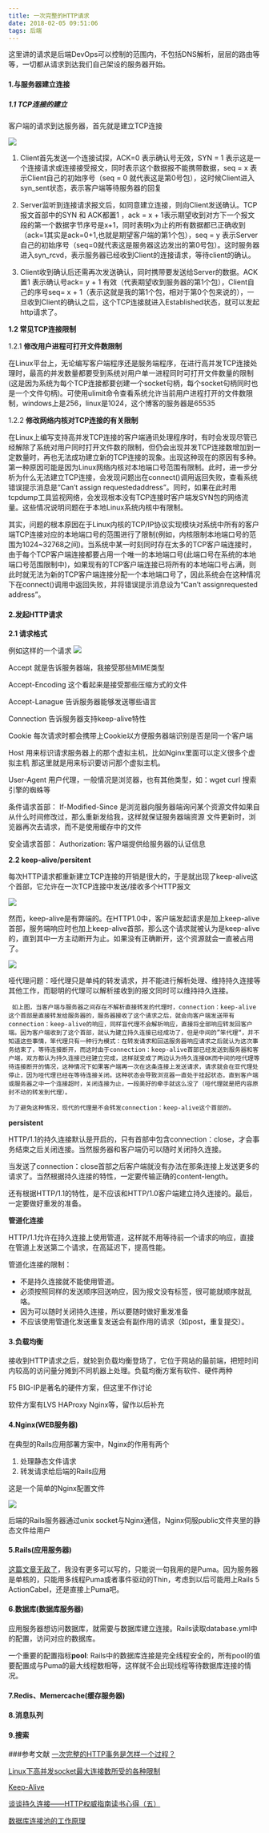 ```yaml
---
title: 一次完整的HTTP请求
date: 2018-02-05 09:51:06
tags: 后端
---
```


这里讲的请求是后端DevOps可以控制的范围内，不包括DNS解析，层层的路由等等，一切都从请求到达我们自己架设的服务器开始。

#### 1.与服务器建立连接
##### 1.1 TCP连接的建立
客户端的请求到达服务器，首先就是建立TCP连接

![](http://upload-images.jianshu.io/upload_images/4073552-575bd444f46a3a26.png?imageMogr2/auto-orient/strip%7CimageView2/2/w/1240)

1. Client首先发送一个连接试探，ACK=0 表示确认号无效，SYN = 1 表示这是一个连接请求或连接接受报文，同时表示这个数据报不能携带数据，seq = x 表示Client自己的初始序号（seq = 0 就代表这是第0号包），这时候Client进入syn_sent状态，表示客户端等待服务器的回复

2. Server监听到连接请求报文后，如同意建立连接，则向Client发送确认。TCP报文首部中的SYN 和 ACK都置1 ，ack = x + 1表示期望收到对方下一个报文段的第一个数据字节序号是x+1，同时表明x为止的所有数据都已正确收到（ack=1其实是ack=0+1,也就是期望客户端的第1个包），seq = y 表示Server 自己的初始序号（seq=0就代表这是服务器这边发出的第0号包）。这时服务器进入syn_rcvd，表示服务器已经收到Client的连接请求，等待client的确认。

3. Client收到确认后还需再次发送确认，同时携带要发送给Server的数据。ACK 置1 表示确认号ack= y + 1 有效（代表期望收到服务器的第1个包），Client自己的序号seq= x + 1（表示这就是我的第1个包，相对于第0个包来说的），一旦收到Client的确认之后，这个TCP连接就进入Established状态，就可以发起http请求了。


**1.2 常见TCP连接限制**

1.2.1 **修改用户进程可打开文件数限制**

在Linux平台上，无论编写客户端程序还是服务端程序，在进行高并发TCP连接处理时，最高的并发数量都要受到系统对用户单一进程同时可打开文件数量的限制(这是因为系统为每个TCP连接都要创建一个socket句柄，每个socket句柄同时也是一个文件句柄)。可使用ulimit命令查看系统允许当前用户进程打开的文件数限制，windows上是256，linux是1024，这个博客的服务器是65535

1.2.2 **修改网络内核对TCP连接的有关限制**

在Linux上编写支持高并发TCP连接的客户端通讯处理程序时，有时会发现尽管已经解除了系统对用户同时打开文件数的限制，但仍会出现并发TCP连接数增加到一定数量时，再也无法成功建立新的TCP连接的现象。出现这种现在的原因有多种。
第一种原因可能是因为Linux网络内核对本地端口号范围有限制。此时，进一步分析为什么无法建立TCP连接，会发现问题出在connect()调用返回失败，查看系统错误提示消息是“Can’t assign requestedaddress”。同时，如果在此时用tcpdump工具监视网络，会发现根本没有TCP连接时客户端发SYN包的网络流量。这些情况说明问题在于本地Linux系统内核中有限制。

其实，问题的根本原因在于Linux内核的TCP/IP协议实现模块对系统中所有的客户端TCP连接对应的本地端口号的范围进行了限制(例如，内核限制本地端口号的范围为1024~32768之间)。当系统中某一时刻同时存在太多的TCP客户端连接时，由于每个TCP客户端连接都要占用一个唯一的本地端口号(此端口号在系统的本地端口号范围限制中)，如果现有的TCP客户端连接已将所有的本地端口号占满，则此时就无法为新的TCP客户端连接分配一个本地端口号了，因此系统会在这种情况下在connect()调用中返回失败，并将错误提示消息设为“Can’t assignrequested address”。

#### 2.发起HTTP请求
**2.1 请求格式**

例如这样的一个请求
![](http://upload-images.jianshu.io/upload_images/4073552-8758eeb49d3594c5.png?imageMogr2/auto-orient/strip%7CimageView2/2/w/1240)

Accept  就是告诉服务器端，我接受那些MIME类型

Accept-Encoding  这个看起来是接受那些压缩方式的文件

Accept-Lanague   告诉服务器能够发送哪些语言 

Connection       告诉服务器支持keep-alive特性

Cookie           每次请求时都会携带上Cookie以方便服务器端识别是否是同一个客户端

Host             用来标识请求服务器上的那个虚拟主机，比如Nginx里面可以定义很多个虚拟主机
                 那这里就是用来标识要访问那个虚拟主机。

User-Agent       用户代理，一般情况是浏览器，也有其他类型，如：wget curl 搜索引擎的蜘蛛等     

条件请求首部：
If-Modified-Since 是浏览器向服务器端询问某个资源文件如果自从什么时间修改过，那么重新发给我，这样就保证服务器端资源
             文件更新时，浏览器再次去请求，而不是使用缓存中的文件

安全请求首部：
Authorization: 客户端提供给服务器的认证信息

**2.2 keep-alive/persitent**

每次HTTP请求都重新建立TCP连接的开销是很大的，于是就出现了keep-alive这个首部，它允许在一次TCP连接中发送/接收多个HTTP报文

![](http://upload-images.jianshu.io/upload_images/4073552-57dca1ce2c43d5e9.png?imageMogr2/auto-orient/strip%7CimageView2/2/w/1240)</img>

然而，keep-alive是有弊端的。在HTTP1.0中，客户端发起请求是加上keep-alive首部，服务端响应时也加上keep-alive首部，那么这个请求就被认为是keep-alive的，直到其中一方主动断开为止。如果没有正确断开，这个资源就会一直被占用了。

![](http://upload-images.jianshu.io/upload_images/4073552-35e40b39b00b6088.png?imageMogr2/auto-orient/strip%7CimageView2/2/w/1240)

哑代理问题：哑代理只是单纯的转发请求，并不能进行解析处理、维持持久连接等其他工作，而聪明的代理可以解析接收到的报文同时可以维持持久连接。

     如上图，当客户端与服务器之间存在不解析直接转发的代理时，connection：keep-alive这个首部是直接转发给服务器的，服务器接收了这个请求之后，就会向客户端发送带有connection：keep-alive的响应，同样盲代理不会解析响应，直接将全部响应转发回客户端。因为客户端收到了这个首部，就认为建立持久连接已经成功了，但是中间的”笨代理“，并不知道这些事情，笨代理只有一种行为模式：在转发请求和回送服务器响应请求之后就认为这次事务结束了，等待连接断开，而这时由于connection：keep-alive首部已经发送到服务器和客户端，双方都认为持久连接已经建立完成，这样就变成了两边认为持久连接OK而中间的哑代理等待连接断开的情况，这种情况下如果客户端再一次在这条连接上发送请求，请求就会在亚代理处停止，因为哑代理已经在等待连接关闭。这种状态会导致浏览器一直处于挂起状态，直到客户端或服务器之中一个连接超时，关闭连接为止，一段美好的牵手就这么没了（哑代理就是把内容原封不动的转发到代理）。

    为了避免这种情况，现代的代理是不会转发connection：keep-alive这个首部的。


**persistent**

HTTP/1.1的持久连接默认是开启的，只有首部中包含connection：close，才会事务结束之后关闭连接。当然服务器和客户端仍可以随时关闭持久连接。

当发送了connection：close首部之后客户端就没有办法在那条连接上发送更多的请求了。当然根据持久连接的特性，一定要传输正确的content-length。

还有根据HTTP/1.1的特性，是不应该和HTTP/1.0客户端建立持久连接的。最后，一定要做好重发的准备。

**管道化连接**

HTTP/1.1允许在持久连接上使用管道，这样就不用等待前一个请求的响应，直接在管道上发送第二个请求，在高延迟下，提高性能。

管道化连接的限制：

+ 不是持久连接就不能使用管道。
+ 必须按照同样的发送顺序回送响应，因为报文没有标签，很可能就顺序就乱咯。
+ 因为可以随时关闭持久连接，所以要随时做好重发准备
+ 不应该使用管道化发送重复发送会有副作用的请求（如post，重复提交）。

#### 3.负载均衡
接收到HTTP请求之后，就轮到负载均衡登场了，它位于网站的最前端，把短时间内较高的访问量分摊到不同机器上处理。负载均衡方案有软件、硬件两种

F5 BIG-IP是著名的硬件方案，但这里不作讨论

软件方案有LVS HAProxy Nginx等，留作以后补充
#### 4.Nginx(WEB服务器)
在典型的Rails应用部署方案中，Nginx的作用有两个

1. 处理静态文件请求
2. 转发请求给后端的Rails应用

这是一个简单的Nginx配置文件

![](http://upload-images.jianshu.io/upload_images/4073552-69807a8f9b06b68b.png?imageMogr2/auto-orient/strip%7CimageView2/2/w/1240)</img>

后端的Rails服务器通过unix socket与Nginx通信，Nginx伺服public文件夹里的静态文件给用户

#### 5.Rails(应用服务器)

[这篇文章无敌了](http://ohcoder.com/blog/2014/11/11/raptor-part-1/)，我没有更多可以写的，只能说一句我用的是Puma。因为服务器是单核的，只能用多线程Puma或者事件驱动的Thin，考虑到以后可能用上Rails 5 ActionCabel，还是直接上Puma吧。

#### 6.数据库(数据库服务器)
应用服务器想访问数据库，就需要与数据库建立连接。Rails读取database.yml中的配置，访问对应的数据库。

一个重要的配置指标**pool**: Rails中的数据库连接是完全线程安全的，所有pool的值要配置成与Puma的最大线程数相等，这样就不会出现线程等待数据库连接的情况。

#### 7.Redis、Memercache(缓存服务器)
#### 8.消息队列
#### 9.搜索
###参考文献
[一次完整的HTTP事务是怎样一个过程？](http://www.linux178.com/web/httprequest.html)

[Linux下高并发socket最大连接数所受的各种限制](http://blog.sae.sina.com.cn/archives/1988)

[Keep-Alive](https://www.maxcdn.com/one/visual-glossary/keep-alive/)

[谈谈持久连接——HTTP权威指南读书心得（五）](http://www.cnblogs.com/littlewish/archive/2013/01/17/2865218.html)

[数据库连接池的工作原理 ](http://www.uml.org.cn/sjjm/201004153.asp)
